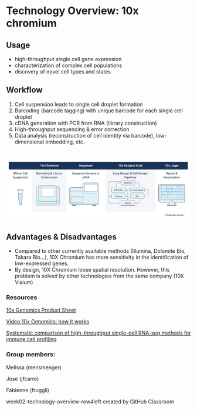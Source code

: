 
# Technology Overview: 10x chromium

## Usage

-   high-throughput single cell gene expression
-   characterization of complex cell populations
-   discovery of novel cell types and states


## Workflow

1.  Cell suspension leads to single cell droplet formation
2.  Barcoding (barcode tagging) with unique barcode for each single cell droplet
3.  cDNA generation with PCR from RNA (library construction)
4.  High-throughput sequencing & error correction
5.  Data analysis (reconstruction of cell identity via barcode), low-dimensional embedding, etc.


# ![10X Workflow](10X_workflow.jpg)

## Advantages & Disadvantages

- Compared to other currently available methods (Illumina, Dolomite Bio, Takara Bio...), 10X Chromium has more sensitivity in the identification of low-expressed genes.
- By design, 10X Chromium loose spatial resolution. However, this problem is solved by other technologies from the same company (10X Visium)

### Resources

[10x Genomics Product Sheet](<https://pages.10xgenomics.com/rs/446-PBO-704/images/10x_LIT093_Product-Sheet_Explore-Cellular-Diversity_Letter_digital.pdf>)

[Video 10x Genomics: how it works](<https://www.youtube.com/watch?v=4NAS1qTJmYA>)

[Systematic comparison of high-throughput single-cell RNA-seq methods for immune cell profiling](https://bmcgenomics.biomedcentral.com/articles/10.1186/s12864-020-07358-4)



### Group members:
Melissa (mensmenger)

Jose (jfcarre)

Fabienne (fruggli)


week02-technology-overview-row4left created by GitHub Classroom
